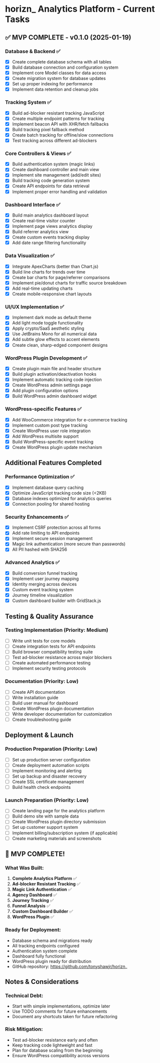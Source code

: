 # horizn_ Analytics Platform - Current Tasks

## ✅ MVP COMPLETE - v0.1.0 (2025-01-19)

### Database & Backend ✅
- [x] Create complete database schema with all tables
- [x] Build database connection and configuration system
- [x] Implement core Model classes for data access
- [x] Create migration system for database updates
- [x] Set up proper indexing for performance
- [x] Implement data retention and cleanup jobs

### Tracking System ✅
- [x] Build ad-blocker resistant tracking JavaScript
- [x] Create multiple endpoint patterns for tracking
- [x] Implement beacon API with XHR/fetch fallbacks
- [x] Build tracking pixel fallback method
- [x] Create batch tracking for offline/slow connections
- [x] Test tracking across different ad-blockers

### Core Controllers & Views ✅
- [x] Build authentication system (magic links)
- [x] Create dashboard controller and main view
- [x] Implement site management (add/edit sites)
- [x] Build tracking code generation system
- [x] Create API endpoints for data retrieval
- [x] Implement proper error handling and validation

### Dashboard Interface ✅
- [x] Build main analytics dashboard layout
- [x] Create real-time visitor counter
- [x] Implement page views analytics display
- [x] Build referrer analytics view
- [x] Create custom events tracking display
- [x] Add date range filtering functionality

### Data Visualization ✅
- [x] Integrate ApexCharts (better than Chart.js)
- [x] Build line charts for trends over time
- [x] Create bar charts for page/referrer comparisons
- [x] Implement pie/donut charts for traffic source breakdown
- [x] Add real-time updating charts
- [x] Create mobile-responsive chart layouts

### UI/UX Implementation ✅
- [x] Implement dark mode as default theme
- [x] Add light mode toggle functionality
- [x] Apply crypto/SaaS aesthetic styling
- [x] Use JetBrains Mono for all numerical data
- [x] Add subtle glow effects to accent elements
- [x] Create clean, sharp-edged component designs

### WordPress Plugin Development ✅
- [x] Create plugin main file and header structure
- [x] Build plugin activation/deactivation hooks
- [x] Implement automatic tracking code injection
- [x] Create WordPress admin settings page
- [x] Add plugin configuration options
- [x] Build WordPress admin dashboard widget

### WordPress-specific Features ✅
- [x] Add WooCommerce integration for e-commerce tracking
- [x] Implement custom post type tracking
- [x] Create WordPress user role integration
- [x] Add WordPress multisite support
- [x] Build WordPress-specific event tracking
- [x] Create WordPress plugin update mechanism

## Additional Features Completed

### Performance Optimization ✅
- [x] Implement database query caching
- [x] Optimize JavaScript tracking code size (<2KB)
- [x] Database indexes optimized for analytics queries
- [x] Connection pooling for shared hosting

### Security Enhancements ✅
- [x] Implement CSRF protection across all forms
- [x] Add rate limiting to API endpoints
- [x] Implement secure session management
- [x] Magic link authentication (more secure than passwords)
- [x] All PII hashed with SHA256

### Advanced Analytics ✅
- [x] Build conversion funnel tracking
- [x] Implement user journey mapping
- [x] Identity merging across devices
- [x] Custom event tracking system
- [x] Journey timeline visualization
- [x] Custom dashboard builder with GridStack.js

## Testing & Quality Assurance

### Testing Implementation (Priority: Medium)
- [ ] Write unit tests for core models
- [ ] Create integration tests for API endpoints
- [ ] Build browser compatibility testing suite
- [ ] Test ad-blocker resistance across major blockers
- [ ] Create automated performance testing
- [ ] Implement security testing protocols

### Documentation (Priority: Low)
- [ ] Create API documentation
- [ ] Write installation guide
- [ ] Build user manual for dashboard
- [ ] Create WordPress plugin documentation  
- [ ] Write developer documentation for customization
- [ ] Create troubleshooting guide

## Deployment & Launch

### Production Preparation (Priority: Low)
- [ ] Set up production server configuration
- [ ] Create deployment automation scripts
- [ ] Implement monitoring and alerting
- [ ] Set up backup and disaster recovery
- [ ] Create SSL certificate management
- [ ] Build health check endpoints

### Launch Preparation (Priority: Low)
- [ ] Create landing page for the analytics platform
- [ ] Build demo site with sample data
- [ ] Create WordPress plugin directory submission
- [ ] Set up customer support system
- [ ] Implement billing/subscription system (if applicable)
- [ ] Create marketing materials and screenshots

## 🎉 MVP COMPLETE!

### What Was Built:
1. **Complete Analytics Platform** ✅
2. **Ad-blocker Resistant Tracking** ✅
3. **Magic Link Authentication** ✅
4. **Agency Dashboard** ✅
5. **Journey Tracking** ✅
6. **Funnel Analysis** ✅
7. **Custom Dashboard Builder** ✅
8. **WordPress Plugin** ✅

### Ready for Deployment:
- Database schema and migrations ready
- All tracking endpoints configured
- Authentication system complete
- Dashboard fully functional
- WordPress plugin ready for distribution
- GitHub repository: https://github.com/tonyshawjr/horizn_

## Notes & Considerations

### Technical Debt:
- Start with simple implementations, optimize later
- Use TODO comments for future enhancements
- Document any shortcuts taken for future refactoring

### Risk Mitigation:
- Test ad-blocker resistance early and often
- Keep tracking code lightweight and fast
- Plan for database scaling from the beginning
- Ensure WordPress compatibility across versions